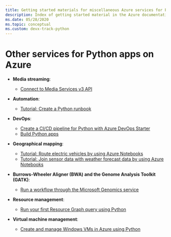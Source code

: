 ```yaml
---
title: Getting started materials for miscellaneous Azure services for Python apps
description: Index of getting started material in the Azure documentation for miscellaneous services used with Python apps.
ms.date: 05/28/2020
ms.topic: conceptual
ms.custom: devx-track-python
---
```


# Other services for Python apps on Azure

- **Media streaming**:
  - [Connect to Media Services v3 API](/azure/media-services/latest/configure-connect-python-howto)

- **Automation**:
  - [Tutorial: Create a Python runbook](/azure/automation/learn/automation-tutorial-runbook-textual-python2
)

- **DevOps**:
  - [Create a CI/CD pipeline for Python with Azure DevOps Starter](/azure/devops-project/azure-devops-project-python)
  - [Build Python apps](/azure/devops/pipelines/ecosystems/python?view=azure-devops)

- **Geographical mapping**:
  - [Tutorial: Route electric vehicles by using Azure Notebooks](/azure/azure-maps/tutorial-ev-routing)
  - [Tutorial: Join sensor data with weather forecast data by using Azure Notebooks](/azure/azure-maps/weather-service-tutorial)

- **Burrows-Wheeler Aligner (BWA) and the Genome Analysis Toolkit (GATK)**:
  - [Run a workflow through the Microsoft Genomics service](/azure/genomics/quickstart-run-genomics-workflow-portal)

- **Resource management**:
  - [Run your first Resource Graph query using Python](/azure/governance/resource-graph/first-query-python)

- **Virtual machine management**:
  - [Create and manage Windows VMs in Azure using Python](/azure/virtual-machines/windows/python)
